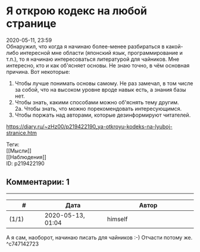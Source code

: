 Я открою кодекс на любой странице
=================================

  
2020-05-11, 23:59  
 Обнаружил, что когда я начинаю более-менее разбираться в какой-либо интересной мне области (японский язык, программирование и т.п.), то я начинаю интересоваться литературой для чайников. Мне интересно, кто и как об'ясняет основы. Не знаю точно, в чём основная причина. Вот некоторые:   
   
 1. Чтобы лучше понимать основы самому. Не раз замечал, в том числе за собой, что на высоком уровне вроде навык есть, а знания базы нет.   
 2. Чтобы знать, какими способами можно об'яснять тему другим.   
 2а. Чтобы знать, что можно порекомендовать интересующимся.   
 3. Чтобы поржать над авторами, которые дезинформируют читателей.   
  
<https://diary.ru/~zHz00/p219422190_ya-otkroyu-kodeks-na-lyuboj-stranice.htm>  
  
Теги:  
[[Мысли]]  
[[Наблюдения]]  
ID: p219422190  


Комментарии: 1
--------------

  


---



|         #         |              Дата              |                     Автор                     |           ID           |
| --- | --- | --- | --- |
| (1/1) | 2020-05-13, 01:04 | himself | c747142723 |

  
 А я сам, наоборот, начинаю писать для чайников :-) Отчасти потому же.   
 ^c747142723